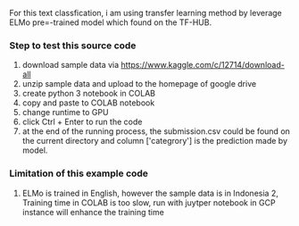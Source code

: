 For this text classfication, i am using transfer learning method by leverage ELMo pre=-trained model which found on the TF-HUB.

### Step to test this source code

1. download sample data via https://www.kaggle.com/c/12714/download-all
2. unzip sample data and upload to the homepage of google drive
3. create python 3 notebook in COLAB
4. copy and paste to COLAB notebook
5. change runtime to GPU
6. click Ctrl + Enter to run the code
7. at the end of the running process, the submission.csv could be found on the current directory and column ['categrory'] is the prediction made by model.

### Limitation of this example code

1. ELMo is trained in English, however the sample data is in Indonesia
2, Training time in COLAB is too slow, run with juytper notebook in GCP instance will enhance the training time


